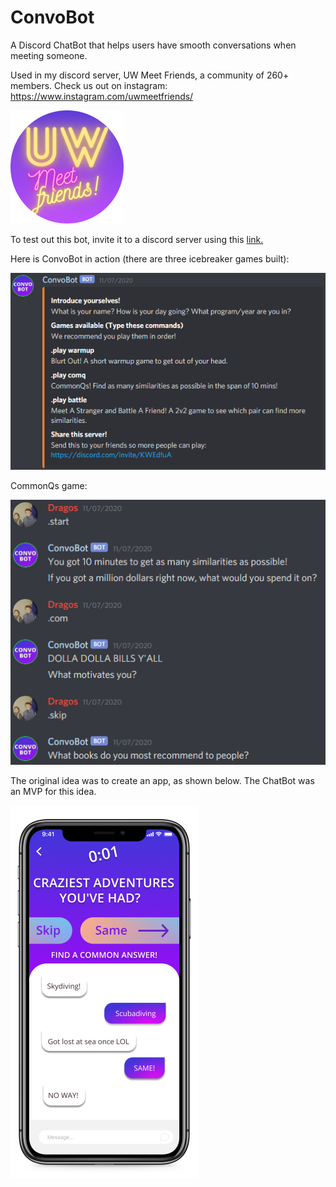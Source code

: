 # ConvoBot
A Discord ChatBot that helps users have smooth conversations when meeting someone. 

Used in my discord server, UW Meet Friends, a community of 260+ members.
Check us out on instagram: https://www.instagram.com/uwmeetfriends/

![](images/UWBluePurple.png)

To test out this bot, invite it to a discord server using this [link.](https://discord.com/api/oauth2/authorize?client_id=768205181267476500&permissions=8&scope=bot)

Here is ConvoBot in action (there are three icebreaker games built):

![](images/main_screen.png)

CommonQs game:

![](images/CommonQs.png)

The original idea was to create an app, as shown below. The ChatBot was an MVP for this idea.

![](images/iphone_app_r.png)

